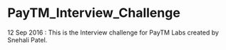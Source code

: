 # PayTM_Interview_Challenge
12 Sep 2016 : This is the Interview challenge for PayTM Labs created by Snehali Patel.
